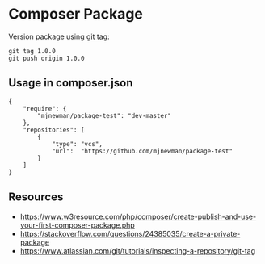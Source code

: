 # Composer Package

Version package using [git tag](https://www.atlassian.com/git/tutorials/inspecting-a-repository/git-tag):
```
git tag 1.0.0
git push origin 1.0.0
```

## Usage in composer.json
```
{
    "require": {
        "mjnewman/package-test": "dev-master"
    },
    "repositories": [
        {
            "type": "vcs",
            "url":  "https://github.com/mjnewman/package-test"
        }
    ]
}
```

## Resources
+ https://www.w3resource.com/php/composer/create-publish-and-use-your-first-composer-package.php
+ https://stackoverflow.com/questions/24385035/create-a-private-package
+ https://www.atlassian.com/git/tutorials/inspecting-a-repository/git-tag

